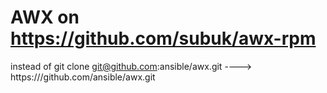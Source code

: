 # AWX on https://github.com/subuk/awx-rpm
instead of git clone git@github.com:ansible/awx.git ----> https:///github.com/ansible/awx.git
